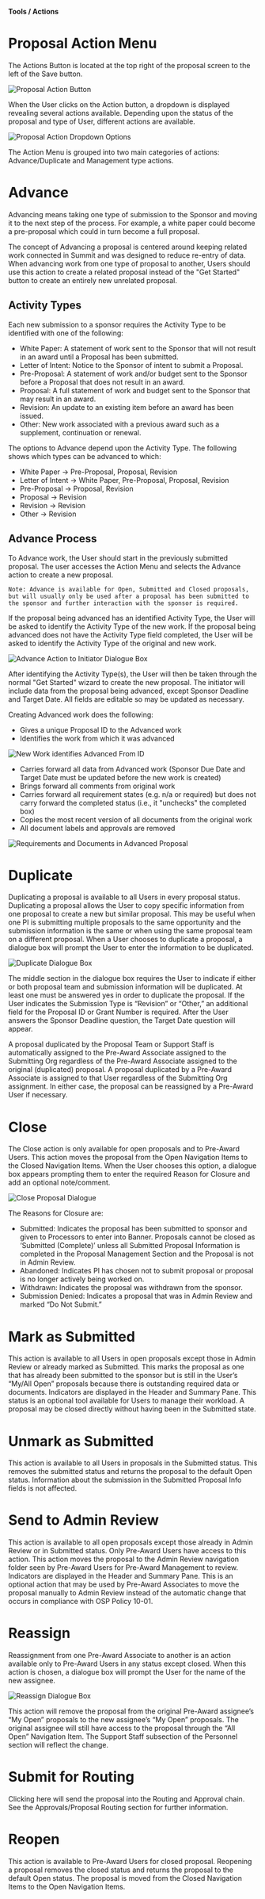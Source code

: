 **Tools / Actions**

# Proposal Action Menu
The Actions Button is located at the top right of the proposal screen to the left of the Save button.

![Proposal Action Button](../images/tools/ToolAct_Button.jpg)

When the User clicks on the Action button, a dropdown is displayed revealing several actions available.  Depending upon the status of the proposal and type of User, different actions are available.

![Proposal Action Dropdown Options](../images/tools/ToolAct_ActionDropdown.jpg)

The Action Menu is grouped into two main categories of actions: Advance/Duplicate and Management type actions.

# Advance
Advancing means taking one type of submission to the Sponsor and moving it to the next step of the process.  For example, a white paper could become a pre-proposal which could in turn become a full proposal.

The concept of Advancing a proposal is centered around keeping related work connected in Summit and was designed to reduce re-entry of data. When advancing work from one type of proposal to another, Users should use this action to create a related proposal instead of the "Get Started" button to create an entirely new unrelated proposal.

## Activity Types
Each new submission to a sponsor requires the Activity Type to be identified with one of the following:

- White Paper: A statement of work sent to the Sponsor that will not result in an award until a Proposal has been submitted.
- Letter of Intent: Notice to the Sponsor of intent to submit a Proposal.
- Pre-Proposal: A statement of work and/or budget sent to the Sponsor before a Proposal that does not result in an award.
- Proposal: A full statement of work and budget sent to the Sponsor that may result in an award.
- Revision: An update to an existing item before an award has been issued.
- Other: New work associated with a previous award such as a supplement, continuation or renewal.

The options to Advance depend upon the Activity Type.  The following shows which types can be advanced to which:

- White Paper  -> Pre-Proposal, Proposal, Revision
- Letter of Intent -> White Paper, Pre-Proposal, Proposal, Revision
- Pre-Proposal -> Proposal, Revision
- Proposal -> Revision
- Revision -> Revision
- Other -> Revision

## Advance Process
To Advance work, the User should start in the previously submitted proposal. The user accesses the Action Menu and selects the Advance action to create a new proposal.  

    Note: Advance is available for Open, Submitted and Closed proposals, but will usually only be used after a proposal has been submitted to the sponsor and further interaction with the sponsor is required.

If the proposal being advanced has an identified Activity Type, the User will be asked to identify the Activity Type of the new work.  If the proposal being advanced does not have the Activity Type field completed, the User will be asked to identify the Activity Type of the original and new work.

![Advance Action to Initiator Dialogue Box](../images/tools/ToolAct_AdvanceDialogue.jpg)

After identifying the Activity Type(s), the User will then be taken through the normal "Get Started" wizard to create the new proposal.  The initiator will include data from the proposal being advanced, except Sponsor Deadline and Target Date. All fields are editable so may be updated as necessary.

Creating Advanced work does the following:

- Gives a unique Proposal ID to the Advanced work
- Identifies the work from which it was advanced

![New Work identifies Advanced From ID](../images/tools/ToolAct_AdvancedFrom.jpg)

- Carries forward all data from Advanced work (Sponsor Due Date and Target Date must be updated before the new work is created)
- Brings forward all comments from original work
- Carries forward all requirement states (e.g. n/a or required) but does not carry forward the completed status (i.e., it "unchecks" the completed box)
- Copies the most recent version of all documents from the original work
- All document labels and approvals are removed

![Requirements and Documents in Advanced Proposal](../images/tools/ToolAct_ReqandDocs.jpg)

# Duplicate
Duplicating a proposal is available to all Users in every proposal status.  Duplicating a proposal allows the User to copy specific information from one proposal to create a new but similar proposal. This may be useful when one PI is submitting multiple proposals to the same opportunity and the submission information is the same or when using the same proposal team on a different proposal. When a User chooses to duplicate a proposal, a dialogue box will prompt the User to enter the information to be duplicated.  

![Duplicate Dialogue Box](../images/tools/ToolAct_Duplicate.jpg)

The middle section in the dialogue box requires the User to indicate if either or both proposal team and submission information will be duplicated.  At least one must be answered yes in order to duplicate the proposal.
If the User indicates the Submission Type is “Revision” or “Other,” an additional field for the Proposal ID or Grant Number is required.  After the User answers the Sponsor Deadline question, the Target Date question will appear.

A proposal duplicated by the Proposal Team or Support Staff is automatically assigned to the Pre-Award Associate assigned to the Submitting Org regardless of the Pre-Award Associate assigned to the original (duplicated) proposal.  A proposal duplicated by a Pre-Award Associate is assigned to that User regardless of the Submitting Org assignment.  In either case, the proposal can be reassigned by a Pre-Award User if necessary.
# Close
The Close action is only available for open proposals and to Pre-Award Users.  This action moves the proposal from the Open Navigation Items to the Closed Navigation Items.  When the User chooses this option, a dialogue box appears prompting them to enter the required Reason for Closure and add an optional note/comment.  

![Close Proposal Dialogue](../images/tools/ToolAct_Close.jpg)

The Reasons for Closure are:
-	Submitted: Indicates the proposal has been submitted to sponsor and given to Processors to enter into Banner.  Proposals cannot be closed as ‘Submitted (Complete)’ unless all Submitted Proposal Information is completed in the Proposal Management Section and the Proposal is not in Admin Review.
-	Abandoned: Indicates PI has chosen not to submit proposal or proposal is no longer actively being worked on.
-	Withdrawn: Indicates the proposal was withdrawn from the sponsor.
-	Submission Denied: Indicates a proposal that was in Admin Review and marked “Do Not Submit.”

# Mark as Submitted
This action is available to all Users in open proposals except those in Admin Review or already marked as Submitted.  This marks the proposal as one that has already been submitted to the sponsor but is still in the User’s “My/All Open” proposals because there is outstanding required data or documents.  Indicators are displayed in the Header and Summary Pane.  This status is an optional tool available for Users to manage their workload.  A proposal may be closed directly without having been in the Submitted state.

# Unmark as Submitted
This action is available to all Users in proposals in the Submitted status.  This removes the submitted status and returns the proposal to the default Open status.  Information about the submission in the Submitted Proposal Info fields is not affected.

# Send to Admin Review
This action is available to all open proposals except those already in Admin Review or in Submitted status.  Only Pre-Award Users have access to this action. This action moves the proposal to the Admin Review navigation folder seen by Pre-Award Users for Pre-Award Management to review.  Indicators are displayed in the Header and Summary Pane.   This is an optional action that may be used by Pre-Award Associates to move the proposal manually to Admin Review instead of the automatic change that occurs in compliance with OSP Policy 10-01.

# Reassign
Reassignment from one Pre-Award Associate to another is an action available only to Pre-Award Users in any status except closed.  When this action is chosen, a dialogue box will prompt the User for the name of the new assignee.

![Reassign Dialogue Box](../images/tools/ToolAct_Reassign.jpg)

This action will remove the proposal from the original Pre-Award assignee’s “My Open” proposals to the new assignee’s “My Open” proposals.  The original assignee will still have access to the proposal through the “All Open” Navigation Item.  The Support Staff subsection of the Personnel section will reflect the change.

# Submit for Routing
Clicking here will send the proposal into the Routing and Approval chain.  See the Approvals/Proposal Routing section for further information.

# Reopen
This action is available to Pre-Award Users for closed proposal.  Reopening a proposal removes the closed status and returns the proposal to the default Open status.  The proposal is moved from the Closed Navigation Items to the Open Navigation Items.  
